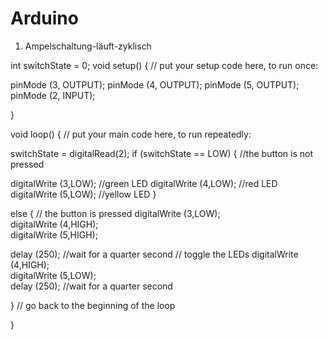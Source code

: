 # Arduino
1. Ampelschaltung-läuft-zyklisch

int switchState = 0;
void setup() {
 // put your setup code here, to run once:

pinMode (3, OUTPUT);
pinMode (4, OUTPUT);
pinMode (5, OUTPUT);
pinMode (2, INPUT);

}

void loop() {
  // put your main code here, to run repeatedly:

switchState = digitalRead(2);
if (switchState == LOW)   {  //the button is not pressed

digitalWrite (3,LOW);     //green LED
digitalWrite (4,LOW);     //red LED
digitalWrite (5,LOW);     //yellow LED
  }


else { // the button is pressed
digitalWrite (3,LOW);    
digitalWrite (4,HIGH);    
digitalWrite (5,HIGH);

delay (250);   //wait for a quarter second
// toggle the LEDs
digitalWrite (4,HIGH);    
digitalWrite (5,LOW);    
delay (250);  //wait for a quarter second
    
  }
 // go back to the beginning of the loop

}

